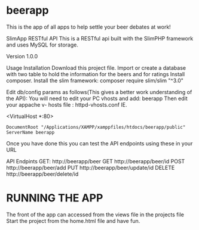 # beerapp
This is the app of all apps to help settle your beer debates at work!


SlimApp RESTful API
This is a RESTful api built with the SlimPHP framework and uses MySQL for storage.

Version
1.0.0

Usage
Installation
Download this project file.
Import or create a database with two table to hold the information for the beers and for ratings
Install composer.
Install the slim framework: composer require slim/slim "^3.0"

Edit db/config params as follows(This gives a better work understanding of the API):
You will need to edit your PC vhosts and add: beerapp
Then edit your appache v- hosts file : httpd-vhosts.conf IE.

<VirtualHost *:80>

    DocumentRoot "/Applications/XAMPP/xamppfiles/htdocs/beerapp/public"
    ServerName beerapp

</VirtualHost>

Once you have done this you can test the API endpoints using these in your URL

API Endpints
 GET: http://beerapp/beer
 GET http://beerapp/beer/id
 POST http://beerapp/beer/add
 PUT http://beerapp/beer/update/id
 DELETE http://beerapp/beer/delete/id

<h1>RUNNING THE APP</h1>
The front of the app can accessed from the views file in the projects file 
Start the project from the home.html file and have fun.
